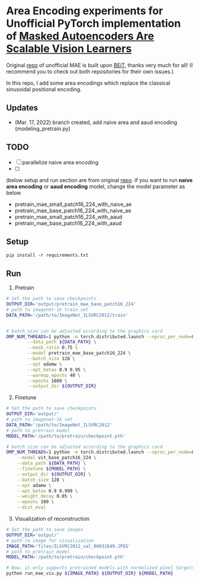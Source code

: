 # Area Encoding experiments for Unofficial PyTorch implementation of [Masked Autoencoders Are Scalable Vision Learners](https://arxiv.org/abs/2111.06377)

Original [repo](https://github.com/pengzhiliang/MAE-pytorch) of unofficial MAE is built upon [BEiT](https://github.com/microsoft/unilm/tree/master/beit), thanks very much for all! (I recommend you to check out both repositories for their own issues.)

In this repo, I add some area encodings which replace the classical sinusoidal positional encoding.

## Updates
- (Mar. 17, 2022) branch created, add naive area and aaud encoding (modeling_pretrain.py)

## TODO
- [ ] parallelize naive area encoding
- [ ] 

(below setup and run section are from original [repo](https://github.com/pengzhiliang/MAE-pytorch). 
if you want to run **naive area encoding** or **aaud encoding** model, change the model parameter as below
- pretrain_mae_small_patch16_224_with_naive_ae
- pretrain_mae_base_patch16_224_with_naive_ae
- pretrain_mae_small_patch16_224_with_aaud
- pretrain_mae_base_patch16_224_with_aaud

## Setup

```
pip install -r requirements.txt
```

## Run
1. Pretrain
```bash
# Set the path to save checkpoints
OUTPUT_DIR='output/pretrain_mae_base_patch16_224'
# path to imagenet-1k train set
DATA_PATH='/path/to/ImageNet_ILSVRC2012/train'


# batch_size can be adjusted according to the graphics card
OMP_NUM_THREADS=1 python -m torch.distributed.launch --nproc_per_node=8 run_mae_pretraining.py \
        --data_path ${DATA_PATH} \
        --mask_ratio 0.75 \
        --model pretrain_mae_base_patch16_224 \
        --batch_size 128 \
        --opt adamw \
        --opt_betas 0.9 0.95 \
        --warmup_epochs 40 \
        --epochs 1600 \
        --output_dir ${OUTPUT_DIR}
```

2. Finetune
```bash
# Set the path to save checkpoints
OUTPUT_DIR='output/'
# path to imagenet-1k set
DATA_PATH='/path/to/ImageNet_ILSVRC2012'
# path to pretrain model
MODEL_PATH='/path/to/pretrain/checkpoint.pth'

# batch_size can be adjusted according to the graphics card
OMP_NUM_THREADS=1 python -m torch.distributed.launch --nproc_per_node=8 run_class_finetuning.py \
    --model vit_base_patch16_224 \
    --data_path ${DATA_PATH} \
    --finetune ${MODEL_PATH} \
    --output_dir ${OUTPUT_DIR} \
    --batch_size 128 \
    --opt adamw \
    --opt_betas 0.9 0.999 \
    --weight_decay 0.05 \
    --epochs 100 \
    --dist_eval
```
3. Visualization of reconstruction
```bash
# Set the path to save images
OUTPUT_DIR='output/'
# path to image for visualization
IMAGE_PATH='files/ILSVRC2012_val_00031649.JPEG'
# path to pretrain model
MODEL_PATH='/path/to/pretrain/checkpoint.pth'

# Now, it only supports pretrained models with normalized pixel targets
python run_mae_vis.py ${IMAGE_PATH} ${OUTPUT_DIR} ${MODEL_PATH}
```

